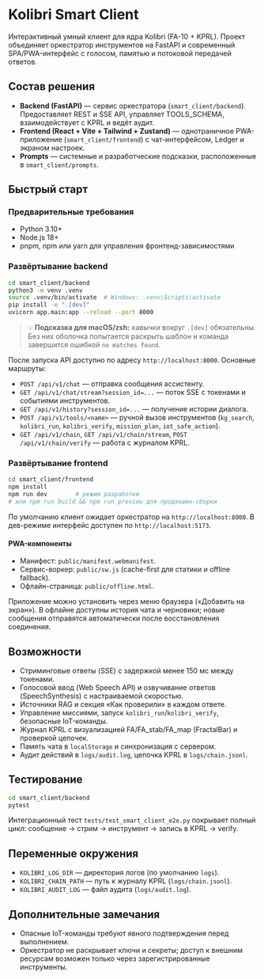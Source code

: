 # Kolibri Smart Client

Интерактивный умный клиент для ядра Kolibri (FA-10 + KPRL). Проект объединяет оркестратор инструментов на FastAPI и современный SPA/PWA-интерфейс с голосом, памятью и потоковой передачей ответов.

## Состав решения

- **Backend (FastAPI)** — сервис оркестратора (`smart_client/backend`). Предоставляет REST и SSE API, управляет TOOLS_SCHEMA, взаимодействует с KPRL и ведёт аудит.
- **Frontend (React + Vite + Tailwind + Zustand)** — однотраничное PWA-приложение (`smart_client/frontend`) с чат-интерфейсом, Ledger и экраном настроек.
- **Prompts** — системные и разработческие подсказки, расположенные в `smart_client/prompts`.

## Быстрый старт

### Предварительные требования

- Python 3.10+
- Node.js 18+
- pnpm, npm или yarn для управления фронтенд-зависимостями

### Развёртывание backend

```bash
cd smart_client/backend
python3 -m venv .venv
source .venv/bin/activate  # Windows: .venv\Scripts\activate
pip install -e ".[dev]"
uvicorn app.main:app --reload --port 8000
```

> 💡 **Подсказка для macOS/zsh:** кавычки вокруг `.[dev]` обязательны. Без них оболочка попытается
> раскрыть шаблон и команда завершится ошибкой `no matches found`.

После запуска API доступно по адресу `http://localhost:8000`. Основные маршруты:

- `POST /api/v1/chat` — отправка сообщения ассистенту.
- `GET /api/v1/chat/stream?session_id=...` — поток SSE с токенами и событиями инструментов.
- `GET /api/v1/history?session_id=...` — получение истории диалога.
- `POST /api/v1/tools/<name>` — ручной вызов инструментов (`kg_search`, `kolibri_run`, `kolibri_verify`, `mission_plan`, `iot_safe_action`).
- `GET /api/v1/chain`, `GET /api/v1/chain/stream`, `POST /api/v1/chain/verify` — работа с журналом KPRL.

### Развёртывание frontend

```bash
cd smart_client/frontend
npm install
npm run dev        # режим разработки
# или npm run build && npm run preview для продакшен-сборки
```

По умолчанию клиент ожидает оркестратор на `http://localhost:8000`. В дев-режиме интерфейс доступен по `http://localhost:5173`.

#### PWA-компоненты

- Манифест: `public/manifest.webmanifest`.
- Сервис-воркер: `public/sw.js` (cache-first для статики и offline fallback).
- Офлайн-страница: `public/offline.html`.

Приложение можно установить через меню браузера («Добавить на экран»). В офлайне доступны история чата и черновики; новые сообщения отправятся автоматически после восстановления соединения.

## Возможности

- Стриминговые ответы (SSE) с задержкой менее 150 мс между токенами.
- Голосовой ввод (Web Speech API) и озвучивание ответов (SpeechSynthesis) с настраиваемой скоростью.
- Источники RAG и секция «Как проверили» в каждом ответе.
- Управление миссиями, запуск `kolibri_run`/`kolibri_verify`, безопасные IoT-команды.
- Журнал KPRL с визуализацией FA/FA_stab/FA_map (FractalBar) и проверкой цепочек.
- Память чата в `localStorage` и синхронизация с сервером.
- Аудит действий в `logs/audit.log`, цепочка KPRL в `logs/chain.jsonl`.

## Тестирование

```bash
cd smart_client/backend
pytest
```

Интеграционный тест `tests/test_smart_client_e2e.py` покрывает полный цикл: сообщение → стрим → инструмент → запись в KPRL → verify.

## Переменные окружения

- `KOLIBRI_LOG_DIR` — директория логов (по умолчанию `logs`).
- `KOLIBRI_CHAIN_PATH` — путь к журналу KPRL (`logs/chain.jsonl`).
- `KOLIBRI_AUDIT_LOG` — файл аудита (`logs/audit.log`).

## Дополнительные замечания

- Опасные IoT-команды требуют явного подтверждения перед выполнением.
- Оркестратор не раскрывает ключи и секреты; доступ к внешним ресурсам возможен только через зарегистрированные инструменты.
